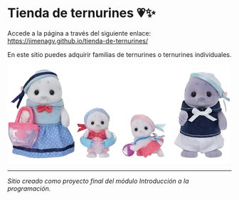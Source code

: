 # Tienda de ternurines 💗✨

Accede a la página a través del siguiente enlace: https://jimenagv.github.io/tienda-de-ternurines/

En este sitio puedes adquirir familias de ternurines o ternurines individuales.

![ternurines](./images/D_NQ_NP_838390-MLM73810835954_012024-O.png)

***
*Sitio creado como proyecto final del módulo Introducción a la programación.*
